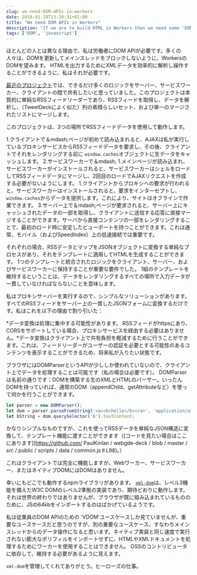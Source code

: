 ```yaml
---
slug: we-need-DOM-APIs-in-workers
date: 2018-01-28T13:20:31+01:00
title: "We need DOM APIs in Workers"
description: "If we are to build HTML in Workers then we need some 'DOM' in them."
tags: ['DOM', 'javascript']
---
```



ほとんどの人とは異なる理由で、私は労働者にDOM APIが必要です。多くの人々は、DOMを更新してメインスレッドをブロックしないように、WorkersのDOMを望みます。 HTMLを出力するためにXMLデータを効率的に解析し操作することができるように、私はそれが必要です。

[最近のプロジェクト](https://webgdedeck.com/)では、できるだけ多くのロジックをサーバー、サービスワーカー、クライアントの間で共有したいと思っていました。このプロジェクトは本質的に単純なRSSフィードリーダーであり、RSSフィードを取得し、データを解析し、（TweetDeckによく似た）列の素晴らしいセット、および単一のマージされたリストにマージします。

このプロジェクトは、3つの場所でRSSフィードデータを使用して動作します。

1.クライアントで＆mdash;ページが初めて読み込まれると、AJAXは私が実行しているプロキシサービスからRSSフィードデータを要求し、その後、クライアントでそれをレンダリングする前に `window.caches`オブジェクトに生データをキャッシュします。 2.サービスワーカーで＆mdash; 1.メインページが読み込まれ、サービスワーカーがインストールされると、サービスワーカーはシェルをロードしてRSSフィードデータにマージし、2回目のロードでAJAXリクエストを作成する必要がないようにします。 1.クライアントからプロキシへの要求が行われると、サービスワーカーはインストールされると、要求をインターセプトし、 `window.caches`からデータを提供します。これにより、サイトはオフラインで作業できます。 3.サーバー上で＆mdash;ページが要求されると、サーバー上にキャッシュされたデータの一部を取得し、クライアントに送信する応答に直接マージすることができます。サーバから直接コンテンツの一部をレンダリングすることで、最初のロード時に安定したビューポートを持つことができます。これは通常、モバイル（およびSpeedIndex）上の低速接続では重要です。

それぞれの場合、RSSデータとマップをJSONオブジェクトに変換する単純なプロセスがあり、それをテンプレートに適用してHTMLを生成することができます。 1つのテンプレートと統合されたロジックをクライアント、サーバー、およびサービスワーカーに保持することが重要な要件でした。 1組のテンプレートを維持するということは、データをレンダリングするすべての場所で入力データが一貫していなければならないことを意味します。

私はプロキシサーバーを実行するので、シンプルなソリューションがあります。すべてのRSSフィードをサーバー上の一貫したJSONフォームに変換するだけです。私はこれを以下の理由で割り引いた：

*データ変換は処理に集中する可能性があります。 RSSフィードがhttpsにあり、CORSをサポートしている場合、プロキシサービスを経由する必要はありません。*データ変換はクライアント上で共有負担を軽減するために行うことができます。これは、フィードリーダーがユーザーの認証を必要とする可能性のあるコンテンツを表示することができるため、将来私が入りたい状態です。

ブラウザにはDOMParserというAPIが少ししか使われていないので、クライアント上でデータを処理することは可能です（私の場合は必要です）。 DOMParserは名前の通りです：DOMを構築する生のXMLとHTMLのパーサー。いったんDOMを持っていれば、通常のDOM（appendChild、getAttributeなど）を使って何かを行うことができます。


```javascript
let parser = new DOMParser();
let dom = parser.parseFromString('<a><b>hello</b></a>', 'application/xml');
let bString = dom.querySelector('b').textContent;
```


かなりシンプルなものですが、これを使ってRSSデータを単純なJSON構造に変換して、テンプレート機能に渡すことができます（[コードを見たい場合はここにあります](https://github.com/ PaulKinlan / webgde-deck / blob / master / src / public / scripts / data / common.js＃L98)。）

これはクライアントでは完全に機能しますが、Webワーカー、サービスワーカー、またはネイティブDOMにはDOMはありません。

幸いにもどこでも動作するnpmライブラリがあります。 [`xml-dom`](https://www.npmjs.com/package/xmldom)は、レベル3機能を備えたW3C DOMのレベル2準拠の実装であり、期待どおりに動作します。それは世界の終わりではありませんが、ブラウザが既に組み込まれているもののために、JSの64kbをインポートするのはばかげているようです。

私は従業員のDOM APIのための 'VDOM'ユースケースしか見ていませんが、重要なユースケースだと思うのですが、別の重要なユースケース、すなわちメインスレッドからのデータ操作になると思います。ネイティブ実装と同じ速度で実行されない膨大なポリフィルをインポートせずに、HTMLやXMLドキュメントを処理するためにワーカーを使用することはできません。 OSSのコントリビュータに依存して、維持する必要があるように見えます。

`xml-dom`を管理してくれてありがとう。ヒーローズの仕事。